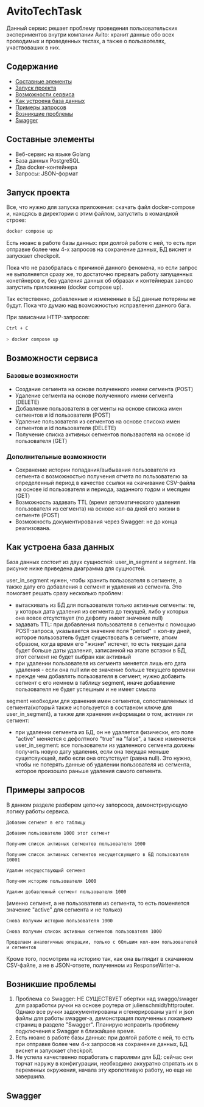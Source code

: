 # AvitoTechTask
Данный сервис решает проблему проведения пользовательских экспериментов внутри компании Avito: хранит данные обо всех проводимых и проведенных тестах, а также о пользвотелях, участвоваших в них.

## Содержание
- [Составные элементы](#составные-элементы)
- [Запуск проекта](#запуск-проекта)
- [Возможности сервиса](#возможности-сервиса)
- [Как устроена база данных](#база-данных)
- [Примеры запросов](#запросы)
- [Возникшие проблемы](#проблемы)
- [Swagger](#swagger)

## Составные элементы
- Веб-сервис на языке Golang
- База данных PostgreSQL
- Два docker-контейнера
- Запросы: JSON-формат

## Запуск проекта
Все, что нужно для запуска приложения: скачать файл docker-compose и, находясь в директории с этим файлом, запустить в командной строке:

```sh
docker compose up
```
Есть нюанс в работе базы данных: при долгой работе с ней, то есть при отправке более чем 4-х запросов на сохранение данных, БД виснет и запускает checkpoit. 

Пока что не разобралась с причиной данного феномена, но если запрос не выполняется сразу же, то достаточно прервать работу запущенных конетйнеров и, без удаления данных об образах и контейнерах заново запустить приложение (docker compose up). 

Так естественно, добавленные и измененные в БД данные потеряны не будут. Пока что думаю над возможностью исправления данного бага.

При зависании HTTP-запросов:

```sh
Ctrl + C

> docker compose up
```

## Возможности сервиса

### Базовые возможности
- Создание сегмента на основе полученного имени сегмента (POST)
- Удаление сегмента на основе полученного имени сегмента (DELETE)
- Добавление пользователя в сегменты на основе списока имен сегментов и id пользователя (POST)
- Удаление пользователя из сегментов на основе списока имен сегментов и id пользователя (DELETE)
- Получение списка активных сегментов пользваотеля на основе id пользователя (GET)

### Дополнительные возможности

- Сохранение истории попадания/выбывания пользователя из сегмента с возможностью получения отчета по пользователю за определенный период в качестве ссылки на скачивание CSV-файла на основе id пользователя и периода, заданного годом и месяцем (GET)
- Возможность задавать TTL (время автоматического удаления пользователя из сегмента) на основе кол-ва дней его жизни в сегменте (POST)
- Возможность документирования через Swagger: не до конца реализована.

## Как устроена база данных

База данных состоит из двух сущностей: user_in_segment и segment. На рисунке ниже приведена диаграмма для сущностей. 



user_in_segment нужен, чтобы хранить пользователя в сегменте, а также дату его добавления в сегмент и удаления из сегмента. Это помогает решать сразу несколько проблем: 
- вытаскивать из БД для пользователя только активные сегменты: те, у которых дата удаления из  сегмента до текущей, либо у которых она вовсе отсутствует (по дефолту имеет значение null)
- задавать TTL: при добавления пользователя в сегменты с помощью POST-запроса, указывается значение поля "period" = кол-ву дней, которое пользователь будет существовать в сегменте, атким образом, когда время его "жизни" истечет, то есть текущая дата будет больше даты удаления, записанной на этапе вставки в БД, этот сегмент не будет выбран как активный
- при удалении пользователя из сегмента меняется лишь его дата удаления - если она null или ее значение больше текущего времени
- прежде чем добавлять пользователя в сегмент, нужно добавить сегмент с его иемнем в таблицу segment, иначе добавление пользователя не будет успешным и не имеет смысла

segment необходим для хранения имен сегментов, сопоставляемых id сегмента(который также используется в составном ключе для user_in_segment), а также для хранения информации о том, активен ли сегмент:
- при удалении сегмента из БД, он не удаляется физически, его поле "active" меняется с дефолтного "true" на "false", а также изменяется user_in_segment: все пользователи из удаленного сегмента должны получить новую дату удаления, если она текущая меньше сущетсвующей, либо если она отсутствует (равна null). Это нужно, чтобы не потерять данные об удалении пользователя из сегмента, которое произошло раньше удаления самого сегмента.

## Примеры запросов

В данном разделе разберем цепочку запорсосв, демонстрирующую логику работы сервиса.

```
Добавим сегмент в его таблицу 
``` 

```
Добавим пользователю 1000 этот сегмент
``` 

```
Получим список активных сегментов пользователя 1000
``` 

```
Получим список активных сегментов несущетсвующего в БД пользователя 10001
``` 

```
Удалим несуществующий сегмент
``` 

```
Получим историю пользователя 1000
``` 


```
Удалим добавленный сегмент пользователя 1000 
``` 
(именно сегмент, а не пользователя из сегмента, то есть поменяется значение "active" для сегмента и не только)


```
Снова получим историю пользователя 1000
``` 

```
Снова получим список активных сегментов пользователя 1000
``` 

```
Проделаем аналогичные операции, только с бОльшим кол-вом пользователей и сегментов
``` 
Кроме того, посмотрим на историю так, как она выглядит в скачанном CSV-файле, а не в JSON-ответе, полученном из ResponseWriter-а.


## Возникшие проблемы
1. Проблема со Swagger: НЕ СУЩЕСТВУЕТ обертки над swaggo/swager для разработки ручки на основе роутера от julienschmidt/httprouter. Однако все ручки задокументированы и сгенерированы yaml и json файлы для работы swagger-а, демонстрация полученных локально страниц в разделе "Swagger". Планирую исправить проблему подключения к Swagger в ближайшее время.
2. Есть нюанс в работе базы данных: при долгой работе с ней, то есть при отправке более чем 4-х запросов на сохранение данных, БД виснет и запускает checkpoit.
3. Не успела качественно поработать с паролями для БД: сейчас они торчат наружу в конфигурации, необходимо аккуратно спрятать их в перемнных окружения, начала эту кропотливую работу, но еще не завершила.

## Swagger


